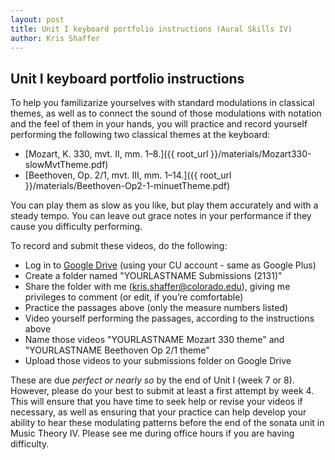 ```yaml
---
layout: post
title: Unit I keyboard portfolio instructions (Aural Skills IV) 
author: Kris Shaffer
---
```


## Unit I keyboard portfolio instructions ##

To help you familizarize yourselves with standard modulations in classical themes, as well as to connect the sound of those modulations with notation and the feel of them in your hands, you will practice and record yourself performing the following two classical themes at the keyboard:

- [Mozart, K. 330, mvt. II, mm. 1–8.]({{ root_url }}/materials/Mozart330-slowMvtTheme.pdf)  
- [Beethoven, Op. 2/1, mvt. III, mm. 1–14.]({{ root_url }}/materials/Beethoven-Op2-1-minuetTheme.pdf)

You can play them as slow as you like, but play them accurately and with a steady tempo. You can leave out grace notes in your performance if they cause you difficulty performing.

To record and submit these videos, do the following:

- Log in to [Google Drive](http://drive.google.com) (using your CU account - same as Google Plus)
- Create a folder named "YOURLASTNAME Submissions (2131)"
- Share the folder with me (kris.shaffer@colorado.edu), giving me privileges to comment (or edit, if you’re comfortable)
- Practice the passages above (only the measure numbers listed)
- Video yourself performing the passages, according to the instructions above
- Name those videos "YOURLASTNAME Mozart 330 theme" and "YOURLASTNAME Beethoven Op 2/1 theme"
- Upload those videos to your submissions folder on Google Drive

These are due *perfect or nearly so* by the end of Unit I (week 7 or 8). However, please do your best to submit at least a first attempt by week 4. This will ensure that you have time to seek help or revise your videos if necessary, as well as ensuring that your practice can help develop your ability to hear these modulating patterns before the end of the sonata unit in Music Theory IV. Please see me during office hours if you are having difficulty.